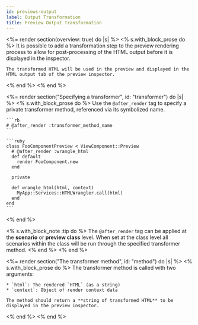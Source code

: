 ```yaml
---
id: previews-output
label: Output Transformation
title: Preview Output Transformation 
---
```


<%= render section(overview: true) do |s| %>
  <% s.with_block_prose do %>
    It is possible to add a transformation step to the preview rendering process to allow for post-processing of
    the HTML output before it is displayed in the inspector.

    The transformed HTML will be used in the preview and displayed in the HTML output tab of the preview inspector.
  <% end %>
<% end %>

<%= render section("Specifying a transformer", id: "transformer") do |s| %>
  <% s.with_block_prose do %>
    Use the `@after_render` tag to specify a private transformer method, referenced via its symbolized name.

    ```rb
    # @after_render :transformer_method_name
    ```

    ```ruby
    class FooComponentPreview < ViewComponent::Preview
      # @after_render :wrangle_html
      def default
        render FooComponent.new
      end

      private

      def wrangle_html(html, context)
        MyApp::Services::HTMLWrangler.call(html)
      end
    end
    ```
  <% end %>

  <% s.with_block_note :tip do %>
    The `@after_render` tag can be applied at the **scenario** or **preview class** level.
    When set at the class level all scenarios within the class will be run through the specified transformer method.
  <% end %>
<% end %>

<%= render section("The transformer method", id: "method") do |s| %>
  <% s.with_block_prose do %>
    The transformer method is called with two arguments:
    
    * `html`: The rendered `HTML` (as a string)
    * `context`: Object of render context data

    The method should return a **string of transformed HTML** to be displayed in the preview inspector.
  <% end %>
<% end %>